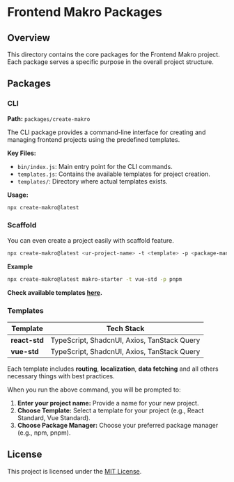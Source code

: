 # Frontend Makro Packages

## Overview

This directory contains the core packages for the Frontend Makro project. Each package serves a specific purpose in the overall project structure.

## Packages

### CLI

**Path:** `packages/create-makro`

The CLI package provides a command-line interface for creating and managing frontend projects using the predefined templates.

**Key Files:**

- `bin/index.js`: Main entry point for the CLI commands.
- `templates.js`: Contains the available templates for project creation.
- `templates/`: Directory where actual templates exists.

**Usage:**

```sh
npx create-makro@latest
```

### Scaffold

You can even create a project easily with scaffold feature.

```sh
npx create-makro@latest <ur-project-name> -t <template> -p <package-manager>
```

**Example**

```sh
npx create-makro@latest makro-starter -t vue-std -p pnpm
```

**Check available templates [here](#templates).**

### Templates

| Template  | Tech Stack                                  |
| --------- | ------------------------------------------- |
| **react-std** | TypeScript, ShadcnUI, Axios, TanStack Query |
| **vue-std**   | TypeScript, ShadcnUI, Axios, TanStack Query |

Each template includes
**routing**,
**localization**,
**data fetching** and all others necessary things with best practices.


When you run the above command, you will be prompted to:

1. **Enter your project name:** Provide a name for your new project.
2. **Choose Template:** Select a template for your project (e.g., React Standard, Vue Standard).
3. **Choose Package Manager:** Choose your preferred package manager (e.g., npm, pnpm).

## License

This project is licensed under the [MIT License](../../LICENSE).
